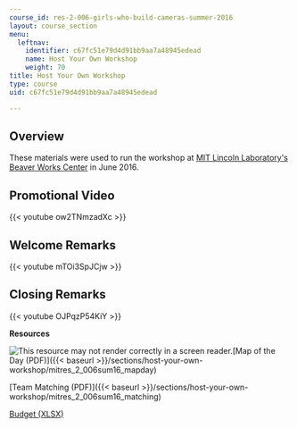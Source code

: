```yaml
---
course_id: res-2-006-girls-who-build-cameras-summer-2016
layout: course_section
menu:
  leftnav:
    identifier: c67fc51e79d4d91bb9aa7a48945edead
    name: Host Your Own Workshop
    weight: 70
title: Host Your Own Workshop
type: course
uid: c67fc51e79d4d91bb9aa7a48945edead

---
```


Overview
--------

These materials were used to run the workshop at [MIT Lincoln Laboratory's Beaver Works Center](https://beaverworks.ll.mit.edu/CMS/bw/) in June 2016.

Promotional Video
-----------------

{{< youtube ow2TNmzadXc >}}

Welcome Remarks
---------------

{{< youtube mTOi3SpJCjw >}}

Closing Remarks
---------------

{{< youtube OJPqzP54KiY >}}

**Resources**

![This resource may not render correctly in a screen reader.](/images/inacessible.gif)[Map of the Day (PDF)]({{< baseurl >}}/sections/host-your-own-workshop/mitres_2_006sum16_mapday)

[Team Matching (PDF)]({{< baseurl >}}/sections/host-your-own-workshop/mitres_2_006sum16_matching)

[Budget (XLSX)](/coursemedia/res-2-006-girls-who-build-cameras-summer-2016/1274248048fefd1f6b2e032f1c50f4ed_RES2006_SU16_Budget.xlsx)